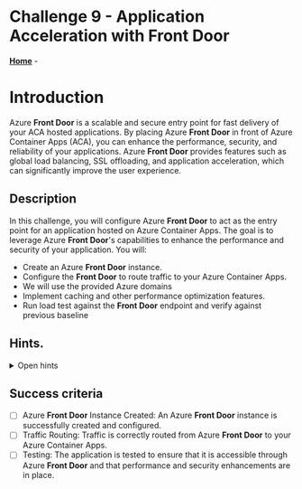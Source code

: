 # Challenge 9 -  Application Acceleration with **Front Door**

**[Home](../../Readme.md)** - 

# Introduction
Azure **Front Door** is a scalable and secure entry point for fast delivery of your ACA hosted applications. By placing Azure **Front Door** in front of Azure Container Apps (ACA), you can enhance the performance, security, and reliability of your applications. Azure **Front Door** provides features such as global load balancing, SSL offloading, and application acceleration, which can significantly improve the user experience.
## Description 
In this challenge, you will configure Azure **Front Door** to act as the entry point for an application hosted on Azure Container Apps. The goal is to leverage Azure **Front Door**'s capabilities to enhance the performance and security of your application. You will:

* Create an Azure **Front Door** instance.
* Configure the **Front Door** to route traffic to your Azure Container Apps.
* We will use the provided Azure domains 
* Implement caching and other performance optimization features.
* Run load test against the **Front Door** endpoint and verify against previous baseline 
## Hints.  
<details>
  <summary> Open hints </summary>

* Azure **Front Door** Documentation:  [Azure Front Door Documentation](https://learn.microsoft.com/en-us/azure/frontdoor/front-door-overview)
* Tutorial: Create a **Front Door** for a highly available web application: Create a **Front Door** for a [web application](https://techcommunity.microsoft.com/t5/apps-on-azure-blog/configure-container-app-with-front-door/ba-p/3814998)
* Caching and Performance Optimization: Caching and [Performance](https://learn.microsoft.com/en-us/azure/frontdoor/front-door-caching?pivots=front-door-standard-premium)
*  Azure Front Door integrates natively with Azure **Container Apps**. This makes it easy to configure in the portal. 
   *  Create a new Azure Front door and Select quickstart. 
   <img src="img/fd-quickstart.png" alt="workload"   style="display: block; margin: 0 auto;" />
   * Select **Container Apps** as origin type and then select the **origin** that you want to expose. This will be the Webportal app
   <img src="img/fd-aca.png" alt="workload"   style="display: block; margin: 0 auto;" />

</details>
   
## Success criteria 
- [ ]  Azure **Front Door** Instance Created: An Azure **Front Door** instance is successfully created and configured.
- [ ] Traffic Routing: Traffic is correctly routed from Azure **Front Door** to your Azure Container Apps.
- [ ] Testing: The application is tested to ensure that it is accessible through Azure **Front Door** and that performance and security enhancements are in place.